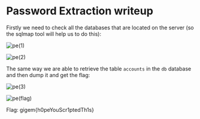 # Password Extraction writeup

Firstly we need to check all the databases that are located on the server (so the sqlmap tool will help us to do this):

![pe(1)](https://user-images.githubusercontent.com/57829161/78356887-1f22df00-75b9-11ea-9259-0ce9b30c26e4.png)

![pe(2)](https://user-images.githubusercontent.com/57829161/78356938-319d1880-75b9-11ea-99cb-55e92d970903.png)

The same way we are able to retrieve the table `accounts` in the `db` database and then dump it and get the flag:

![pe(3)](https://user-images.githubusercontent.com/57829161/78357018-57c2b880-75b9-11ea-8555-f06985759784.png)

![pe(flag)](https://user-images.githubusercontent.com/57829161/78357025-5b563f80-75b9-11ea-98d1-3330e10b26df.png)

Flag: gigem{h0peYouScr1ptedTh1s}

